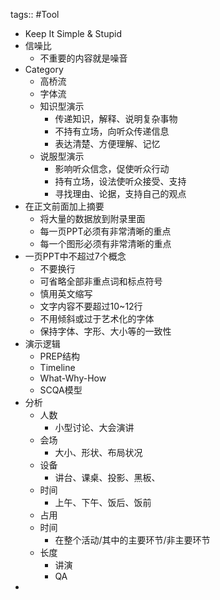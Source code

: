 tags:: #Tool
  - Keep It Simple & Stupid
  - 信噪比
    - 不重要的内容就是噪音
  - Category
    - 高桥流
    - 字体流
    - 知识型演示
      - 传递知识，解释、说明复杂事物
      - 不持有立场，向听众传递信息
      - 表达清楚、方便理解、记忆
    - 说服型演示
      - 影响听众信念，促使听众行动
      - 持有立场，设法使听众接受、支持
      - 寻找理由、论据，支持自己的观点
  - 在正文前面加上摘要
    - 将大量的数据放到附录里面
    - 每一页PPT必须有非常清晰的重点
    - 每一个图形必须有非常清晰的重点
  - 一页PPT中不超过7个概念
    - 不要换行
    - 可省略全部非重点词和标点符号
    - 慎用英文缩写
    - 文字内容不要超过10~12行
    - 不用倾斜或过于艺术化的字体
    - 保持字体、字形、大小等的一致性
  - 演示逻辑
    - PREP结构
    - Timeline
    - What-Why-How
    - SCQA模型
  - 分析
    - 人数
      - 小型讨论、大会演讲
    - 会场
      - 大小、形状、布局状况
    - 设备
      - 讲台、课桌、投影、黑板、
    - 时间
      - 上午、下午、饭后、饭前
    - 占用
    - 时间
      - 在整个活动/其中的主要环节/非主要环节
    - 长度
      - 讲演
      - QA
-